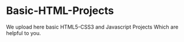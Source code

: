 # Basic-HTML-Projects
We upload here basic HTML5-CSS3 and Javascript Projects
Which are helpful to you.
